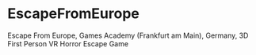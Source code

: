 # EscapeFromEurope
Escape From Europe, Games Academy (Frankfurt am Main), Germany, 3D First Person VR Horror Escape Game
